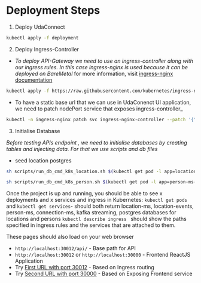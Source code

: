 # Deployment Steps 

1. Deploy UdaConnect 
```sh
kubectl apply -f deployment
```

2. Deploy Ingress-Controller

* _To deploy API-Gateway we need to use an  ingress-controller along with our ingress rules. In this case ingress-nginx is used because it can be deployed on BareMetal_
for more information, visit [ingress-nginx documentation](https://kubernetes.github.io/ingress-nginx/deploy/#bare-metal-clusters)
```sh
kubectl apply -f https://raw.githubusercontent.com/kubernetes/ingress-nginx/controller-v1.1.1/deploy/static/provider/baremetal/deploy.yaml
```
* To have a static base url that we can use in UdaConenct UI application, we need to patch nodePort service that exposes ingress-controller_
```sh
kubectl -n ingress-nginx patch svc ingress-nginx-controller --patch '{"spec": {"ports": [{"name": "http","port": 80, "nodePort": 30012}]}}'
```


3. Initialise Database

_Before testing APIs endpoint , we need to initialise databases by creating tables and injecting data. For that we use scripts and db files_ 
* seed location postgres

```sh
sh scripts/run_db_cmd_k8s_location.sh $(kubectl get pod -l app=location-ms-postgres --no-headers -o jsonpath='{.items[0].metadata.name}{"\n"}')
```
```sh
sh scripts/run_db_cmd_k8s_person.sh $(kubectl get pod -l app=person-ms-postgres --no-headers -o jsonpath='{.items[0].metadata.name}{"\n"}')
```

Once the project is up and running, you should be able to see x deployments and x services and ingress in Kubernetes:
``kubectl get pods`` and ``kubectl get services``- should both return location-ms, location-events, person-ms, connection-ms, kafka streaming, postgres databases for locations and persons 
``kubectl describe ingress `` should show the paths specified in ingress rules and the services that are attached to them.

These pages should also load on your web browser
* ``http://localhost:30012/api/`` - Base path for API
* ``http://localhost:30012`` or ``http://localhost:30000`` - Frontend ReactJS Application 
* Try [First URL with port 30012](http://localhost:30012) - Based on Ingress routing
* Try [Second URL with port 30000](http://localhost:30000) - Based on Exposing Frontend service